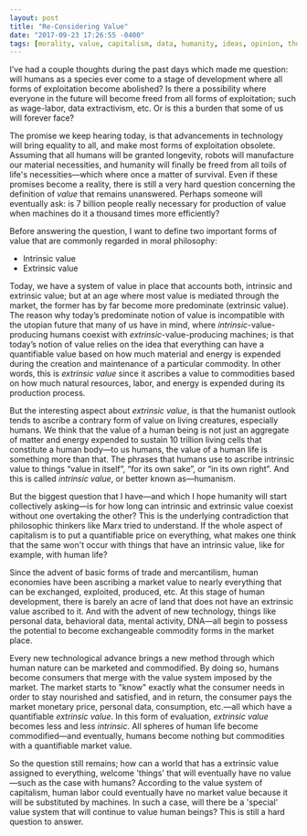 ```yaml
---
layout: post
title: "Re-Considering Value"
date: "2017-09-23 17:26:55 -0400"
tags: [morality, value, capitalism, data, humanity, ideas, opinion, thoughts]
---
```


I’ve had a couple thoughts during the past days which made me question: will humans as a species ever come to a stage of development where all forms of exploitation become abolished? Is there a possibility where everyone in the future will become freed from all forms of exploitation; such as wage-labor, data extractivism, etc. Or is this a burden that some of us will forever face?

The promise we keep hearing today, is that advancements in technology will bring equality to all, and make most forms of exploitation obsolete. Assuming that all humans will be granted longevity, robots will manufacture our material necessities, and humanity will finally be freed from all toils of life's necessities—which where once a matter of survival. Even if these promises become a reality, there is still a very hard question concerning the definition of *value* that remains unanswered. Perhaps someone will eventually ask: is 7 billion people really necessary for production of value when machines do it a thousand times more efficiently?  

Before answering the question, I want to define two important forms of value that are commonly regarded in moral philosophy:

* Intrinsic value
* Extrinsic value

Today, we have a system of value in place that accounts both, intrinsic and extrinsic value; but at an age where most value is mediated through the market, the former has by far become more predominate (extrinsic value). The reason why today’s predominate notion of value is incompatible with the utopian future that many of us have in mind, where _intrinsic_-value-producing humans coexist with _extrinsic_-value-producing machines; is that today’s notion of value relies on the idea that everything can have a quantifiable value based on how much material and energy is expended during the creation and maintenance of a particular commodity. In other words, this is *extrinsic value* since it ascribes a value to commodities based on how much natural resources, labor, and energy is expended during its production process.   

But the interesting aspect about *extrinsic value*, is that the humanist outlook tends to ascribe a contrary form of value on living creatures, especially humans. We think that the value of a human being is not just an aggregate of matter and energy expended to sustain 10 trillion living cells that constitute a human body—to us humans, the value of a human life is something more than that. The phrases that humans use to ascribe intrinsic value to things “value in itself”, “for its own sake”, or “in its own right”. And this is called *intrinsic value*, or better known as—humanism.

But the biggest question that I have—and which I hope humanity will start collectively asking—is for how long can intrinsic and extrinsic value coexist without one overtaking the other? This is the underlying contradiction that philosophic thinkers like Marx tried to understand. If the whole aspect of capitalism is to put a quantifiable price on everything, what makes one think that the same won't occur with things that have an intrinsic value, like for example, with human life?

Since the advent of basic forms of trade and mercantilism, human economies have been ascribing a market value to nearly everything that can be exchanged, exploited, produced, etc. At this stage of human development, there is barely an acre of land that does not have an extrinsic value ascribed to it. And with the advent of new technology, things like personal data, behavioral data, mental activity, DNA—all begin to possess the potential to become exchangeable commodity forms in the market place.

Every new technological advance brings a new method through which human nature can be marketed and commodified. By doing so, humans become consumers that merge with the value system imposed by the market. The market starts to "know" exactly what the consumer needs in order to stay nourished and satisfied, and in return, the consumer pays the market monetary price, personal data, consumption, etc.—all which have a quantifiable *extrinsic value*. In this form of evaluation, *extrinsic value* becomes less and less *intrinsic*. All spheres of human life become commodified—and eventually, humans become nothing but commodities with a quantifiable market value.

So the question still remains; how can a world that has a extrinsic value assigned to everything, welcome 'things' that will eventually have no value—such as the case with humans? According to the value system of capitalism, human labor could eventually have no market value because it will be substituted by machines. In such a case, will there be a 'special' value system that will continue to value human beings? This is still a hard question to answer. 

